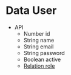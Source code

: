 # Data User

- API
  - Number id
  - String name
  - String email
  - String password
  - Boolean active
  - [Relation role](./user-role.md)
